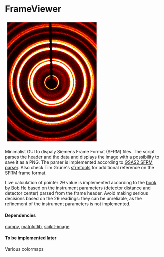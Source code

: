 # FrameViewer
<img src="/CeO2.png" width="300">

Minimalist GUI to dispaly Siemens Frame Format (SFRM) files. 
The script parses the header and the data and displays the image with a possibility to save it as a PNG. 
The parser is implemented according to [GSAS2 SFRM parser](https://gsas-ii.readthedocs.io/en/latest/_modules/G2img_SFRM.html#GetSFRMData). 
Also check Tim Grüne's [sfrmtools](https://homepage.univie.ac.at/tim.gruene/research/programs/conv/sfrmtools/) for additional reference on the SFRM frame format. 

Live calculation of pointer 2θ value is implemented according to the [book by Bob He](https://onlinelibrary.wiley.com/doi/book/10.1002/9781119356080) based on the instrument parameters (detector distance and detector center) parsed from the frame header. Avoid making serious decisions based on the 2θ readings: they can be unreliable, as the refinement of the instrument parameters is not implemented. 

#### Dependencies
[numpy](https://numpy.org/install/), [matplotlib](https://matplotlib.org/stable/users/installing/index.html), [scikit-image](https://scikit-image.org/docs/stable/install.html)

#### To be implemented later
Various colormaps
